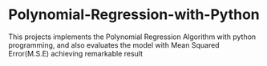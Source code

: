 # Polynomial-Regression-with-Python
This projects implements the Polynomial Regression Algorithm with python programming, and also evaluates the model with Mean Squared Error(M.S.E) achieving remarkable result
